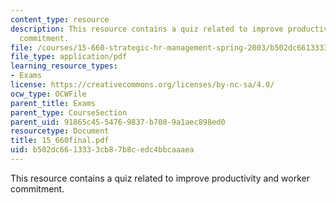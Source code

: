 ```yaml
---
content_type: resource
description: This resource contains a quiz related to improve productivity and worker
  commitment.
file: /courses/15-660-strategic-hr-management-spring-2003/b502dc6613333cb87b8cedc4bbcaaaea_15_660final.pdf
file_type: application/pdf
learning_resource_types:
- Exams
license: https://creativecommons.org/licenses/by-nc-sa/4.0/
ocw_type: OCWFile
parent_title: Exams
parent_type: CourseSection
parent_uid: 91865c45-5476-9837-b708-9a1aec898ed0
resourcetype: Document
title: 15_660final.pdf
uid: b502dc66-1333-3cb8-7b8c-edc4bbcaaaea
---
```

This resource contains a quiz related to improve productivity and worker commitment.